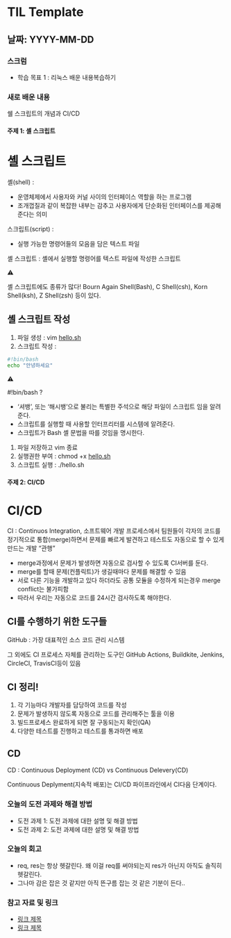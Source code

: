 # TIL Template

## 날짜: YYYY-MM-DD

### 스크럼

- 학습 목표 1 : 리눅스 배운 내용복습하기

### 새로 배운 내용

쉘 스크립트의 개념과 CI/CD

#### 주제 1: 셸 스크립트

# 셸 스크립트

셸(shell) :

- 운영체제에서 사용자와 커널 사이의 인터페이스 역할을 하는 프로그램
- 조개껍질과 같이 복잡한 내부는 감추고 사용자에게 단순화된 인터페이스를 제공해준다는 의미

스크립트(script) :

- 실행 가능한 명령어들의 모음을 담은 텍스트 파일

셸 스크립트 : 셸에서 실행할 명령어를 텍스트 파일에 작성한 스크립트

<aside>
⚠️

셸 스크립트에도 종류가 많다! Bourn Again Shell(Bash), C Shell(csh), Korn Shell(ksh), Z Shell(zsh) 등이 있다.

</aside>

## 셸 스크립트 작성

1. 파일 생성 : vim [hello.sh](hello.sh)
2. 스크립트 작성 :

```bash
#!bin/bash
echo "안녕하세요"
```

<aside>
⚠️

#!bin/bash ?

- ‘셔뱅’, 또는 ‘해시뱅’으로 불리는 특별한 주석으로 해당 파일이 스크립트 임을 알려준다.
- 스크립트를 실행할 때 사용할 인터프리터를 시스템에 알려준다.
- 스크립트가 Bash 셸 문법을 따를 것임을 명시한다.
</aside>

1. 파일 저장하고 vim 종료
2. 실행권한 부여 : chmod +x [hello.sh](hello.sh)
3. 스크립트 실행 : ./hello.sh

#### 주제 2: CI/CD

# CI/CD

CI : Continuos Integration, 소프트웨어 개발 프로세스에서 팀원들이 각자의 코드를 정기적으로 통합(merge)하면서 문제를 빠르게 발견하고 테스트도 자동으로 할 수 있게 만드는 개발 “관행”

- merge과정에서 문제가 발생하면 자동으로 검사할 수 있도록 CI서버를 둔다.
- merge를 할때 문제(컨플릭트)가 생길때마다 문제를 해결할 수 있음
- 서로 다른 기능을 개발하고 있다 하더라도 공통 모듈을 수정하게 되는경우 merge conflict는 불가피함
- 따라서 우리는 자동으로 코드를 24시간 검사하도록 해야한다.

## CI를 수행하기 위한 도구들

GitHub : 가장 대표적인 소스 코드 관리 시스템

그 외에도 CI 프로세스 자체를 관리하는 도구인 GitHub Actions, Buildkite, Jenkins, CircleCI, TravisCI등이 있음

## CI 정리!

1. 각 기능마다 개발자를 담당하여 코드를 작성
2. 문제가 발생하지 않도록 자동으로 코드를 관리해주는 툴을 이용
3. 빌드프로세스 완료하게 되면 잘 구동되는지 확인(QA)
4. 다양한 테스트를 진행하고 테스트를 통과하면 배포

## CD

CD : Continuous Deployment (CD) vs Continuous Delevery(CD)

Continuous Deplyment(지속적 배포)는 CI/CD 파이프라인에서 CI다음 단계이다.

### 오늘의 도전 과제와 해결 방법

- 도전 과제 1: 도전 과제에 대한 설명 및 해결 방법
- 도전 과제 2: 도전 과제에 대한 설명 및 해결 방법

### 오늘의 회고

- req, res는 항상 헷갈린다. 왜 이걸 req를 써야되는지 res가 아닌지 아직도 솔직히 헷갈린다.
- 그나마 감은 잡은 것 같지만 아직 뜬구름 잡는 것 같은 기분이 든다..

### 참고 자료 및 링크

- [링크 제목](URL)
- [링크 제목](URL)
